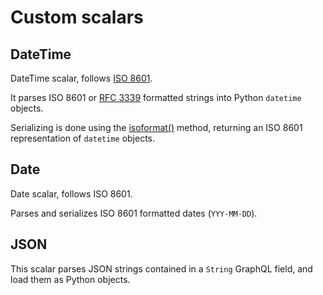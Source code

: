 # Custom scalars

## DateTime

DateTime scalar, follows [ISO 8601](https://en.wikipedia.org/wiki/ISO_8601).

It parses ISO 8601 or [RFC 3339](https://tools.ietf.org/html/rfc3339)
formatted strings into Python `datetime` objects.

Serializing is done using the
[isoformat()](https://docs.python.org/3/library/datetime.html#datetime.datetime.isoformat)
method, returning an ISO 8601 representation of `datetime` objects.

## Date

Date scalar, follows ISO 8601.

Parses and serializes ISO 8601 formatted dates (`YYY-MM-DD`).

## JSON

This scalar parses JSON strings contained in a `String` GraphQL field,
and load them as Python objects.
